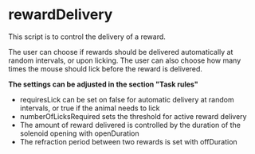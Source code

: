 # rewardDelivery

This script is to control the delivery of a reward.

The user can choose if rewards should be delivered automatically at random intervals, or upon licking. The user can also choose how many times the mouse should lick before the reward is delivered.

**The settings can be adjusted in the section "Task rules"**
* requiresLick can be set on false for automatic delivery at random intervals, or true if the animal needs to lick
* numberOfLicksRequired sets the threshold for active reward delivery
* The amount of reward delivered is controlled by the duration of the solenoid opening with openDuration
* The refraction period between two rewards is set with offDuration
